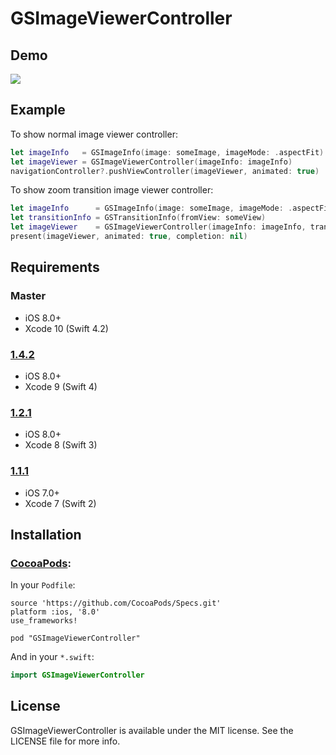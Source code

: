 # GSImageViewerController

## Demo

![](https://github.com/wxxsw/GSImageViewerController/blob/master/demo.gif)

## Example

To show normal image viewer controller:
```Swift
let imageInfo   = GSImageInfo(image: someImage, imageMode: .aspectFit)
let imageViewer = GSImageViewerController(imageInfo: imageInfo)
navigationController?.pushViewController(imageViewer, animated: true)
```

To show zoom transition image viewer controller:
```Swift
let imageInfo      = GSImageInfo(image: someImage, imageMode: .aspectFill, imageHD: someHDImageURLOrNil)
let transitionInfo = GSTransitionInfo(fromView: someView)
let imageViewer    = GSImageViewerController(imageInfo: imageInfo, transitionInfo: transitionInfo)
present(imageViewer, animated: true, completion: nil)
```

## Requirements

### Master

- iOS 8.0+
- Xcode 10 (Swift 4.2)

### [1.4.2](https://github.com/wxxsw/GSImageViewerController/tree/1.4.2)

- iOS 8.0+
- Xcode 9 (Swift 4)

### [1.2.1](https://github.com/wxxsw/GSImageViewerController/tree/1.2.1)

- iOS 8.0+
- Xcode 8 (Swift 3)

### [1.1.1](https://github.com/wxxsw/GSImageViewerController/tree/1.1.1)

- iOS 7.0+
- Xcode 7 (Swift 2)

## Installation

### [CocoaPods](http://cocoapods.org/):

In your `Podfile`:
```
source 'https://github.com/CocoaPods/Specs.git'
platform :ios, '8.0'
use_frameworks!

pod "GSImageViewerController"
```

And in your `*.swift`:
```swift
import GSImageViewerController
```

## License

GSImageViewerController is available under the MIT license. See the LICENSE file for more info.
